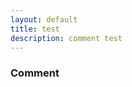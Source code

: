 ```yaml
---
layout: default
title: test
description: comment test
---
```


### Comment

<script src="https://utteranc.es/client.js"
        repo="Paroyer/Comment" 
        issue-term="pathname"
        theme="github-dark"
        label="comment"
        crossorigin="anonymous"
        async>
</script>  
